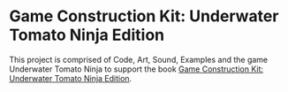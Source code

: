 Game Construction Kit: Underwater Tomato Ninja Edition
=======================

This project is comprised of Code, Art, Sound, Examples and the game Underwater Tomato Ninja to support the book [Game Construction Kit: Underwater Tomato Ninja Edition](http://creativecodekit.com).

